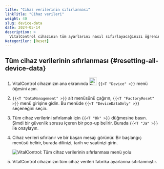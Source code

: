 ```yaml
---
title: "Cihaz verilerinin sıfırlanması"
linkTitle: "Cihaz verileri"
weight: 40
slug: device-data
date: 2024-05-14
description: >
  VitalControl cihazının tüm ayarlarını nasıl sıfırlayacağınızı öğrenin.
Kategoriler: [Reset]
---
```

## Tüm cihaz verilerinin sıfırlanması {#resetting-all-device-data}

1. VitalControl cihazınızın ana ekranında <img src="/icons/device.svg" width="25" align="bottom" alt="Device" /> `{{<T "Device" >}}` menü öğesini açın.

1. `{{<T "DataManagement" >}}` alt menüsünü çağırın, `{{<T "FactoryReset" >}}` menü girişine gidin. Bu menüde `{{<T "DeviceDataOnly" >}}` seçeneğini seçin.

1. Tüm cihaz verilerini sıfırlamak için `{{<T "Ok" >}}` düğmesine basın. Şimdi bir güvenlik sorusu içeren bir pop-up belirir. Burada `{{<T "Ja" >}}` ile onaylayın.

1. Cihaz verileri sıfırlanır ve bir başarı mesajı görünür. Bir başlangıç menüsü belirir, burada dilinizi, tarih ve saatinizi girin.

   ![VitalControl: Tüm cihaz verilerinin sıfırlanması menü yolu](../images/resetdevicedata.png "Cihaz verilerinin sıfırlanması")

1. VitalControl cihazınızın tüm cihaz verileri fabrika ayarlarına sıfırlanmıştır.
